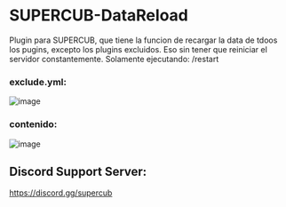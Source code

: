 # SUPERCUB-DataReload

Plugin para SUPERCUB, que tiene la funcion de recargar la data de tdoos los pugins, excepto los plugins excluidos. Eso sin tener que reiniciar el servidor constantemente. Solamente ejecutando: /restart


### exclude.yml:
![image](https://github.com/user-attachments/assets/fb9ff109-45a0-40c1-bc2a-455132c7b81e)


### contenido:
![image](https://github.com/user-attachments/assets/82f87c53-4a69-423c-907b-ac00627cb103)


## Discord Support Server:
https://discord.gg/supercub
